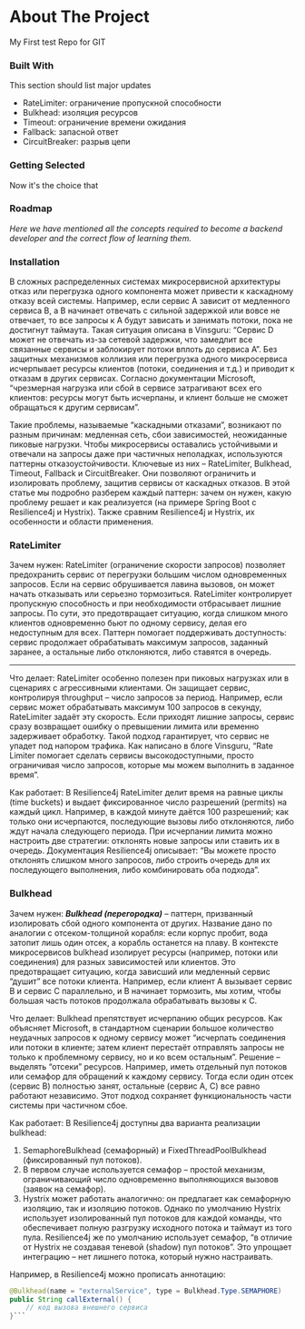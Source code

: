 # About The Project

My First test  Repo for GIT

### Built With

This section should list major updates

* RateLimiter: ограничение пропускной способности
* Bulkhead: изоляция ресурсов
* Timeout: ограничение времени ожидания
* Fallback: запасной ответ
* CircuitBreaker: разрыв цепи

### Getting Selected

Now it's the choice that 

### Roadmap

*Here we have mentioned all the concepts required to become a backend developer and the correct flow of learning them.*

### Installation

В сложных распределенных системах микросервисной архитектуры отказ или перегрузка одного компонента может привести к каскадному отказу всей системы. Например, если сервис A зависит от медленного сервиса B, а B начинает отвечать с сильной задержкой или вовсе не отвечает, то все запросы к A будут зависать и занимать потоки, пока не достигнут таймаута. Такая ситуация описана в Vinsguru: “Сервис D может не отвечать из-за сетевой задержки, что замедлит все связанные сервисы и заблокирует потоки вплоть до сервиса A”. Без защитных механизмов коллизия или перегрузка одного микросервиса исчерпывает ресурсы клиентов (потоки, соединения и т.д.) и приводит к отказам в других сервисах. Согласно документации Microsoft, “чрезмерная нагрузка или сбой в сервисе затрагивают всех его клиентов: ресурсы могут быть исчерпаны, и клиент больше не сможет обращаться к другим сервисам”.

Такие проблемы, называемые “каскадными отказами”, возникают по разным причинам: медленная сеть, сбои зависимостей, неожиданные пиковые нагрузки. Чтобы микросервисы оставались устойчивыми и отвечали на запросы даже при частичных неполадках, используются паттерны отказоустойчивости. Ключевые из них – RateLimiter, Bulkhead, Timeout, Fallback и CircuitBreaker. Они позволяют ограничить и изолировать проблему, защитив сервисы от каскадных отказов. В этой статье мы подробно разберем каждый паттерн: зачем он нужен, какую проблему решает и как реализуется (на примере Spring Boot с Resilience4j и Hystrix). Также сравним Resilience4j и Hystrix, их особенности и области применения.

### RateLimiter

Зачем нужен: RateLimiter (ограничение скорости запросов) позволяет предохранить сервис от перегрузки большим числом одновременных запросов. Если на сервис обрушивается лавина вызовов, он может начать отказывать или серьезно тормозиться. RateLimiter контролирует пропускную способность и при необходимости отбрасывает лишние запросы. По сути, это предотвращает ситуацию, когда слишком много клиентов одновременно бьют по одному сервису, делая его недоступным для всех. Паттерн помогает поддерживать доступность: сервис продолжает обрабатывать максимум запросов, заданный заранее, а остальные либо отклоняются, либо ставятся в очередь.

***

Что делает: RateLimiter особенно полезен при пиковых нагрузках или в сценариях с агрессивными клиентами. Он защищает сервис, контролируя throughput – число запросов за период. Например, если сервис может обрабатывать максимум 100 запросов в секунду, RateLimiter задаёт эту скорость. Если приходят лишние запросы, сервис сразу возвращает ошибку о превышении лимита или временно задерживает обработку. Такой подход гарантирует, что сервис не упадет под напором трафика. Как написано в блоге Vinsguru, “Rate Limiter помогает сделать сервисы высокодоступными, просто ограничивая число запросов, которые мы можем выполнить в заданное время”.

Как работает: В Resilience4j RateLimiter делит время на равные циклы (time buckets) и выдает фиксированное число разрешений (permits) на каждый цикл. Например, в каждой минуте даётся 100 разрешений; как только они исчерпаются, последующие вызовы либо отклоняются, либо ждут начала следующего периода. При исчерпании лимита можно настроить две стратегии: отклонять новые запросы или ставить их в очередь. Документация Resilience4j описывает: “Вы можете просто отклонять слишком много запросов, либо строить очередь для их последующего выполнения, либо комбинировать оба подхода”.

### Bulkhead

Зачем нужен: ***Bulkhead (перегородка)*** – паттерн, призванный изолировать сбой одного компонента от других. Название дано по аналогии с отсеком-толщиной корабля: если корпус пробит, вода затопит лишь один отсек, а корабль останется на плаву. В контексте микросервисов bulkhead изолирует ресурсы (например, потоки или соединения) для разных зависимостей или клиентов. Это предотвращает ситуацию, когда зависший или медленный сервис “душит” все потоки клиента. Например, если клиент A вызывает сервис B и сервис C параллельно, и B начинает тормозить, мы хотим, чтобы большая часть потоков продолжала обрабатывать вызовы к C.

Что делает: Bulkhead препятствует исчерпанию общих ресурсов. Как объясняет Microsoft, в стандартном сценарии большое количество неудачных запросов к одному сервису может “исчерпать соединения или потоки в клиенте; затем клиент перестаёт отправлять запросы не только к проблемному сервису, но и ко всем остальным”. Решение – выделять “отсеки” ресурсов. Например, иметь отдельный пул потоков или семафор для обращений к каждому сервису. Тогда если один отсек (сервис B) полностью занят, остальные (сервис A, C) все равно работают независимо. Этот подход сохраняет функциональность части системы при частичном сбое.

Как работает: В Resilience4j доступны два варианта реализации bulkhead: 
1. SemaphoreBulkhead (семафорный) и FixedThreadPoolBulkhead (фиксированный пул потоков).
2. В первом случае используется семафор – простой механизм, ограничивающий число одновременно выполняющихся вызовов (заявок на семафор).
3. Hystrix может работать аналогично: он предлагает как семафорную изоляцию, так и изоляцию потоков. Однако по умолчанию Hystrix использует изолированный пул потоков для каждой команды, что обеспечивает полную разгрузку исходного потока и таймаут из того пула. Resilience4j же по умолчанию использует семафор, “в отличие от Hystrix не создавая теневой (shadow) пул потоков”. Это упрощает интеграцию – нет лишнего потока, который нужно настраивать.

Например, в Resilience4j можно прописать аннотацию:

```java
@Bulkhead(name = "externalService", type = Bulkhead.Type.SEMAPHORE)
public String callExternal() {
    // код вызова внешнего сервиса
}```

